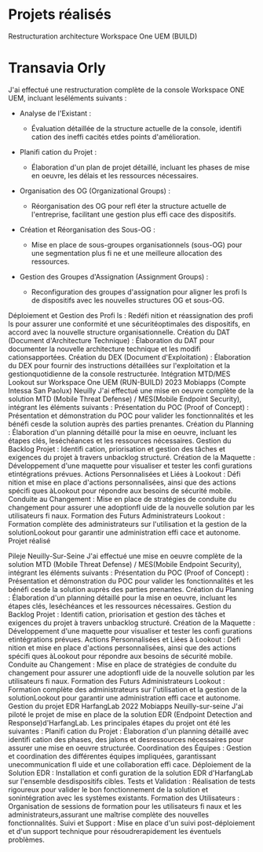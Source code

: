 # Projets réalisés 
Restructuration architecture Workspace One UEM (BUILD)
# Transavia Orly
J'ai effectué une restructuration complète de la console Workspace ONE UEM, incluant leséléments suivants :
- Analyse de l'Existant :
  - Évaluation détaillée de la structure actuelle de la console, identifi cation des ineffi 
    cacités etdes points d'amélioration.

- Planifi cation du Projet :
  - Élaboration d'un plan de projet détaillé, incluant les phases de mise en oeuvre, les délais 
    et les ressources nécessaires.

- Organisation des OG (Organizational Groups) :
  - Réorganisation des OG pour refl éter la structure actuelle de l'entreprise, facilitant une 
    gestion plus effi cace des dispositifs.
  
- Création et Réorganisation des Sous-OG :

    - Mise en place de sous-groupes organisationnels (sous-OG) pour une segmentation plus fi ne 
      et une meilleure allocation des ressources.
      
- Gestion des Groupes d'Assignation (Assignment Groups) :
  
  - Reconfiguration des groupes d'assignation pour aligner les profi ls de dispositifs avec les 
    nouvelles structures OG et sous-OG.
    
Déploiement et Gestion des Profi ls :
Redéfi nition et réassignation des profi ls pour assurer une conformité et une sécuritéoptimales des dispositifs, en accord avec la nouvelle structure organisationnelle.
Création du DAT (Document d'Architecture Technique) :
Élaboration du DAT pour documenter la nouvelle architecture technique et les modifi cationsapportées.
Création du DEX (Document d'Exploitation) :
Élaboration du DEX pour fournir des instructions détaillées sur l'exploitation et la gestionquotidienne de la console restructurée.
Intégration MTD/MES Lookout sur Workspace One UEM (RUN-BUILD)
2023
Mobiapps (Compte Intessa San Paolux)
Neuilly
J'ai effectué une mise en oeuvre complète de la solution MTD (Mobile Threat Defense) / MES(Mobile Endpoint Security), intégrant les éléments suivants :
Présentation du POC (Proof of Concept) :
Présentation et démonstration du POC pour valider les fonctionnalités et les bénéfi cesde la solution auprès des parties prenantes.
Création du Planning :
Élaboration d'un planning détaillé pour la mise en oeuvre, incluant les étapes clés, leséchéances et les ressources nécessaires.
Gestion du Backlog Projet :
Identifi cation, priorisation et gestion des tâches et exigences du projet à travers unbacklog structuré.
Création de la Maquette :
Développement d'une maquette pour visualiser et tester les confi gurations etintégrations prévues.
Actions Personnalisées et Liées à Lookout :
Défi nition et mise en place d'actions personnalisées, ainsi que des actions spécifi ques àLookout pour répondre aux besoins de sécurité mobile.
Conduite au Changement :
Mise en place de stratégies de conduite du changement pour assurer une adoptionfl uide de la nouvelle solution par les utilisateurs fi naux.
Formation des Futurs Administrateurs Lookout :
Formation complète des administrateurs sur l'utilisation et la gestion de la solutionLookout pour garantir une administration effi cace et autonome.
Projet réalisé


Pileje
Neuilly-Sur-Seine
J'ai effectué une mise en oeuvre complète de la solution MTD (Mobile Threat Defense) / MES(Mobile Endpoint Security), intégrant les éléments suivants :
Présentation du POC (Proof of Concept) :
Présentation et démonstration du POC pour valider les fonctionnalités et les bénéfi cesde la solution auprès des parties prenantes.
Création du Planning :
Élaboration d'un planning détaillé pour la mise en oeuvre, incluant les étapes clés, leséchéances et les ressources nécessaires.
Gestion du Backlog Projet :
Identifi cation, priorisation et gestion des tâches et exigences du projet à travers unbacklog structuré.
Création de la Maquette :
Développement d'une maquette pour visualiser et tester les confi gurations etintégrations prévues.
Actions Personnalisées et Liées à Lookout :
Défi nition et mise en place d'actions personnalisées, ainsi que des actions spécifi ques àLookout pour répondre aux besoins de sécurité mobile.
Conduite au Changement :
Mise en place de stratégies de conduite du changement pour assurer une adoptionfl uide de la nouvelle solution par les utilisateurs fi naux.
Formation des Futurs Administrateurs Lookout :
Formation complète des administrateurs sur l'utilisation et la gestion de la solutionLookout pour garantir une administration effi cace et autonome.
Gestion du projet EDR HarfangLab
2022
Mobiapps
Neuilly-sur-seine
J'ai piloté le projet de mise en place de la solution EDR (Endpoint Detection and Response)d'HarfangLab. Les principales étapes du projet ont été les suivantes :
Planifi cation du Projet :
Élaboration d'un planning détaillé avec identifi cation des phases, des jalons et desressources nécessaires pour assurer une mise en oeuvre structurée.
Coordination des Équipes :
Gestion et coordination des différentes équipes impliquées, garantissant unecommunication fl uide et une collaboration effi cace.
Déploiement de la Solution EDR :
Installation et confi guration de la solution EDR d'HarfangLab sur l'ensemble desdispositifs cibles.
Tests et Validation :
Réalisation de tests rigoureux pour valider le bon fonctionnement de la solution et sonintégration avec les systèmes existants.
Formation des Utilisateurs :
Organisation de sessions de formation pour les utilisateurs fi naux et les administrateurs,assurant une maîtrise complète des nouvelles fonctionnalités.
Suivi et Support :
Mise en place d'un suivi post-déploiement et d'un support technique pour résoudrerapidement les éventuels problèmes.
